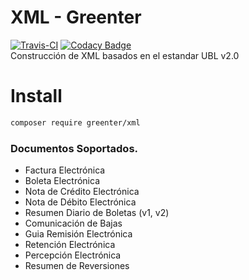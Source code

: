 # XML - Greenter

[![Travis-CI](https://img.shields.io/travis/giansalex/greenter-xml.svg?label=travis-ci&branch=master&style=flat-square)](https://travis-ci.org/giansalex/greenter-xml)
[![Codacy Badge](https://api.codacy.com/project/badge/Grade/bc6f0b348aec4b5db956815ccbc32daa)](https://www.codacy.com/app/giansalex/greenter-xml?utm_source=github.com&amp;utm_medium=referral&amp;utm_content=giansalex/greenter-xml&amp;utm_campaign=Badge_Grade)  
Construcción de XML basados en el estandar UBL v2.0

# Install
```bash
composer require greenter/xml
```

### Documentos Soportados.

* Factura Electrónica
* Boleta Electrónica
* Nota de Crédito Electrónica
* Nota de Débito Electrónica
* Resumen Diario de Boletas (v1, v2)
* Comunicación de Bajas
* Guia Remisión Electrónica
* Retención Electrónica
* Percepción Electrónica
* Resumen de Reversiones

